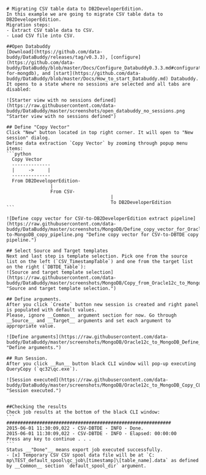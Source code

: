 
	# Migrating CSV table data to DB2DeveloperEdition.
	In this example we are going to migrate CSV table data to DB2DeveloperEdition.
	Migration steps:
	- Extract CSV table data to CSV.
	- Load CSV file into CSV.

	##Open Databuddy
	[Download](https://github.com/data-buddy/DataBuddy/releases/tag/v0.3.3), [configure](https://github.com/data-buddy/DataBuddy/blob/master/Docs/Configure_Databuddy0.3.3.md#configuration-for-mongdb), and [start](https://github.com/data-buddy/DataBuddy/blob/master/Docs/How_to_start_Databuddy.md) Databuddy. 
	It opens to a state where no sessions are selected and all tabs are disabled:

	![Starter view with no sessions defined](https://raw.githubusercontent.com/data-buddy/DataBuddy/master/screenshots/open_databuddy_no_sessions.png "Starter view with no sessions defined")

	## Define "Copy Vector"
	Click "New" button located in top right corner. It will open to "New session" dialog. 
	Define data extraction `Copy Vector` by zooming through popup menu items:
	```python
	  Copy Vector
	  --------------
	  |     ->     |
	  --------------
	  From DB2DeveloperEdition-
					|
					From CSV-
										  |
										  To DB2DeveloperEdition
	```  

	![Define copy vector for CSV-to-DB2DeveloperEdition extract pipeline](https://raw.githubusercontent.com/data-buddy/DataBuddy/master/screenshots/MongoDB/Define_copy_vector_for_Oracle12c-to-MongoDB_copy_pipeline.png "Define copy vector for CSV-to-DBTDE copy pipeline.")

	## Select Source and Target templates
	Next and last step is template selection. Pick one from the source list on the left (`CSV_TimestampTable`) and one from the target list on the right (`DBTDE_Table`):
	![Source and target template selection](https://raw.githubusercontent.com/data-buddy/DataBuddy/master/screenshots/MongoDB/Copy_from_Oracle12c_to_MongoDB_Templates.png "Source and target template selection.")

	## Define arguments.
	After you click `Create` button new session is created and right panel is populated with default values.
	Please, ignore __Common__ argument section for now. Go through __Source__ and __Target__ arguments and set each argument to appropriate value. 

	![Define arguments](https://raw.githubusercontent.com/data-buddy/DataBuddy/master/screenshots/MongoDB/Oracle12c_to_MongoDB_Define_Arguments.png "Define arguments.")

	## Run Session.
	After you click __Run__ button black CLI window will pop-up executing QueryCopy (`qc32\qc.exe`).

	![Session executed](https://raw.githubusercontent.com/data-buddy/DataBuddy/master/screenshots/MongoDB/Oracle12c_to_MongoDB_Copy_CLI_Window.png "Session executed.")


	##Checking the results
	Check job results at the bottom of the black CLI window:
	```
	############################################################
	2015-06-01 11:30:09,022 - CSV-DBTDE - INFO - Done.
	2015-06-01 11:30:09,022 - CSV-DBTDE - INFO - Elapsed: 00:00:00
	Press any key to continue . . .
	```
	Status __"Done"__ means export job executed successfully. 
	- [x] Temporary CSV CSV spool data file will be at `C:	mp\TEST_default_spool\qc_job\[timestamp]\[table_name].data` as defined by __Common__ section `default_spool_dir` argument.

	